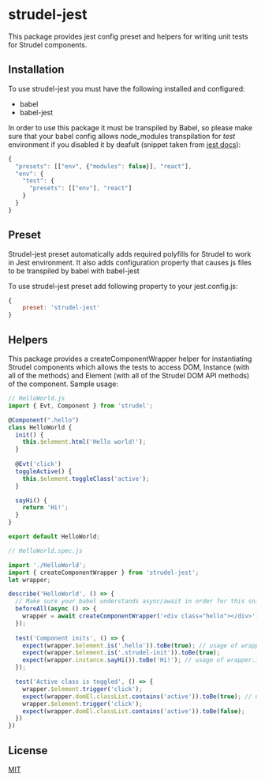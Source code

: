 # strudel-jest

This package provides jest config preset and helpers for writing unit tests for Strudel components.

## Installation

To use strudel-jest you must have the following installed and configured:

* babel
* babel-jest

In order to use this package it must be transpiled by Babel, so please make sure that your babel config allows 
node_modules transpilation for *test* environment if you disabled it by deafult (snippet taken from [jest docs](https://jestjs.io/docs/en/22.x/getting-started.html)):

```javascript
{
  "presets": [["env", {"modules": false}], "react"],
  "env": {
    "test": {
      "presets": [["env"], "react"]
    }
  }
}
```

## Preset

Strudel-jest preset automatically adds required polyfills for Strudel to work in Jest environment. It also adds 
configuration property that causes js files to be transpiled by babel with babel-jest

To use strudel-jest preset add following property to your jest.config.js:

```javascript
{
    preset: 'strudel-jest'
}
```

## Helpers

This package provides a createComponentWrapper helper for instantiating Strudel components which allows the tests to 
access DOM, Instance (with all of the methods) and Element (with all of the Strudel DOM API methods) of the component.
Sample usage:

```javascript
// HelloWorld.js
import { Evt, Component } from 'strudel';

@Component(".hello")
class HelloWorld {
  init() {
    this.$element.html('Hello world!');
  }
  
  @Evt('click')
  toggleActive() {
    this.$element.toggleClass('active');
  }

  sayHi() {
    return 'Hi!';
  }
}

export default HelloWorld;
```

```javascript
// HelloWorld.spec.js

import './HelloWorld';
import { createComponentWrapper } from 'strudel-jest';
let wrapper;

describe('HelloWorld', () => {
  // Make sure your babel understands async/await in order for this snippet to work
  beforeAll(async () => {
    wrapper = await createComponentWrapper('<div class="hello"></div>');
  });
  
  test('Component inits', () => {
    expect(wrapper.$element.is('.hello')).toBe(true); // usage of wrapper.$element
    expect(wrapper.$element.is('.strudel-init')).toBe(true);
    expect(wrapper.instance.sayHi()).toBe('Hi!'); // usage of wrapper.instance
  });

  test('Active class is toggled', () => {
    wrapper.$element.trigger('click');
    expect(wrapper.domEl.classList.contains('active')).toBe(true); // usage of wrapper.domEl
    wrapper.$element.trigger('click');
    expect(wrapper.domEl.classList.contains('active')).toBe(false);
  })
})
```


## License

[MIT](https://opensource.org/licenses/MIT)
